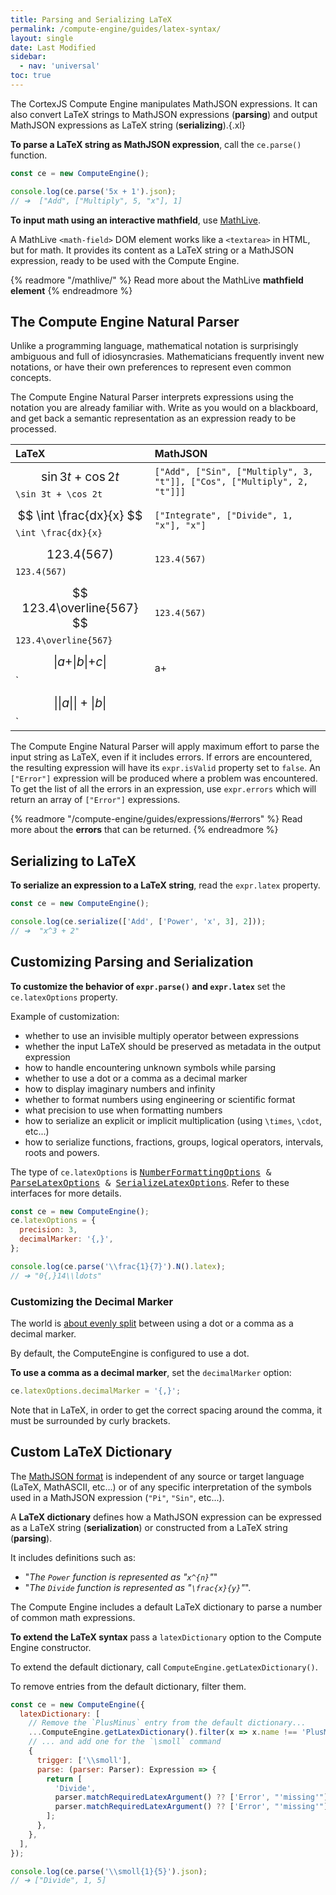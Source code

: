 ```yaml
---
title: Parsing and Serializing LaTeX
permalink: /compute-engine/guides/latex-syntax/
layout: single
date: Last Modified
sidebar:
  - nav: 'universal'
toc: true
---
```


The CortexJS Compute Engine manipulates MathJSON expressions. It can also
convert LaTeX strings to MathJSON expressions (**parsing**) and output MathJSON
expressions as LaTeX string (**serializing**).{.xl}

**To parse a LaTeX string as MathJSON expression**, call the `ce.parse()` function.

```javascript
const ce = new ComputeEngine();

console.log(ce.parse('5x + 1').json);
// ➔  ["Add", ["Multiply", 5, "x"], 1]
```


**To input math using an interactive mathfield**, use [MathLive](/mathlive/).

A MathLive `<math-field>` DOM element works like a `<textarea>` in HTML, but for
math. It provides its content as a LaTeX string or a MathJSON expression, ready
to be used with the Compute Engine.

{% readmore "/mathlive/" %} Read more about the MathLive <strong>mathfield
element</strong> {% endreadmore %}


## The Compute Engine Natural Parser

Unlike a programming language, mathematical notation is surprisingly ambiguous 
and full of idiosyncrasies. Mathematicians frequently invent new notations,
or have their own preferences to represent even common concepts.

The Compute Engine Natural Parser interprets expressions using the notation 
you are already familiar with. Write as you would on a blackboard, and 
get back a semantic representation as an expression ready to be processed.

| LaTeX| MathJSON |
| :--- | :--- |
| <big>$$ \sin 3t + \cos 2t $$ </big>`\sin 3t + \cos 2t`  |  `["Add", ["Sin", ["Multiply", 3, "t"]], ["Cos", ["Multiply", 2, "t"]]]` |
| <big>$$ \int \frac{dx}{x} $$ </big>`\int \frac{dx}{x}`  |  `["Integrate", ["Divide", 1,  "x"], "x"]` |
| <big>$$ 123.4(567) $$ </big>`123.4(567)`  |  `123.4(567)` |
| <big>$$ 123.4\overline{567} $$ </big>`123.4\overline{567}` |  `123.4(567)` |
| <big>$$ \|a+\|b\|+c\| $$ </big>`|a+|b|+c|`  |  `["Abs", ["Add", "a", ["Abs", "b"], "c"]]` |
| <big>$$ \|\|a\|\|+\|b\| $$ </big>`||a||+|b|`  |  `["Add", ["Norm", "a"], ["Abs", "b"]]` |


The Compute Engine Natural Parser will apply maximum effort to parse the input string as LaTeX,
even if it includes errors. If errors are encountered, the resulting expression
will have its `expr.isValid` property set to `false`. An `["Error"]` expression
will be produced where a problem was encountered. To get the list of all the
errors in an expression, use `expr.errors` which will return an array of
`["Error"]` expressions.

{% readmore "/compute-engine/guides/expressions/#errors" %} Read more about the
**errors** that can be returned. {% endreadmore %}

## Serializing to LaTeX

**To serialize an expression to a LaTeX string**, read the `expr.latex`
property.

```javascript
const ce = new ComputeEngine();

console.log(ce.serialize(['Add', ['Power', 'x', 3], 2]));
// ➔  "x^3 + 2"
```

## Customizing Parsing and Serialization


**To customize the behavior of `expr.parse()` and `expr.latex`** set the
`ce.latexOptions` property.

Example of customization:

- whether to use an invisible multiply operator between expressions
- whether the input LaTeX should be preserved as metadata in the output
  expression
- how to handle encountering unknown symbols while parsing
- whether to use a dot or a comma as a decimal marker
- how to display imaginary numbers and infinity
- whether to format numbers using engineering or scientific format
- what precision to use when formatting numbers
- how to serialize an explicit or implicit multiplication (using `\times`,
  `\cdot`, etc...)
- how to serialize functions, fractions, groups, logical operators, intervals,
  roots and powers.

The type of `ce.latexOptions` is
<kbd>[NumberFormattingOptions](/docs/compute-engine/?q=NumberFormattingOptions)
& [ParseLatexOptions](/docs/compute-engine/?q=ParseLatexOptions) &
[SerializeLatexOptions](/docs/compute-engine/?q=SerializeLatexOptions)</kbd>.
Refer to these interfaces for more details.

```javascript
const ce = new ComputeEngine();
ce.latexOptions = {
  precision: 3,
  decimalMarker: '{,}',
};

console.log(ce.parse('\\frac{1}{7}').N().latex);
// ➔ "0{,}14\\ldots"
```

### Customizing the Decimal Marker

The world is
[about evenly split](https://en.wikipedia.org/wiki/Decimal_separator#/media/File:DecimalSeparator.svg)
between using a dot or a comma as a decimal marker.

By default, the ComputeEngine is configured to use a dot.

**To use a comma as a decimal marker**, set the `decimalMarker` option:

```ts
ce.latexOptions.decimalMarker = '{,}';
```

Note that in LaTeX, in order to get the correct spacing around the comma, it
must be surrounded by curly brackets.

## Custom LaTeX Dictionary

The <a href ="/math-json/">MathJSON format</a> is independent of any source or
target language (LaTeX, MathASCII, etc...) or of any specific interpretation of
the symbols used in a MathJSON expression (`"Pi"`, `"Sin"`, etc...).

A **LaTeX dictionary** defines how a MathJSON expression can be expressed as a
LaTeX string (**serialization**) or constructed from a LaTeX string
(**parsing**).

It includes definitions such as:

- "_The `Power` function is represented as "`x^{n}`"_"
- "_The `Divide` function is represented as "`\frac{x}{y}`"_".

The Compute Engine includes a default LaTeX dictionary to parse a number of
common math expressions.

**To extend the LaTeX syntax** pass a `latexDictionary` option to the Compute
Engine constructor.

To extend the default dictionary, call `ComputeEngine.getLatexDictionary()`.

To remove entries from the default dictionary, filter them.

```javascript
const ce = new ComputeEngine({
  latexDictionary: [
    // Remove the `PlusMinus` entry from the default dictionary...
    ...ComputeEngine.getLatexDictionary().filter(x => x.name !== 'PlusMinus'),
    // ... and add one for the `\smoll` command
    {
      trigger: ['\\smoll'],
      parse: (parser: Parser): Expression => {
        return [
          'Divide',
          parser.matchRequiredLatexArgument() ?? ['Error', "'missing'"],
          parser.matchRequiredLatexArgument() ?? ['Error', "'missing'"]
        ];
      },
    },
  ],
});

console.log(ce.parse('\\smoll{1}{5}').json);
// ➔ ["Divide", 1, 5]
```

